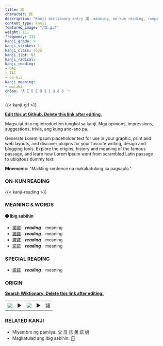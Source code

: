 ```yaml
---
title: 諾
character: 諾
description: "Kanji dictionary entry 諾: meaning, on-kun reading, compounds, origin, related kanji"
content_type: kanji
featured_image: "/諾.gif"
weight: 111
frequency: 111
kanji_grade: 9
kanji_strokes: 1
kanji_class: Jōyō
kanji_jlpt: N1
kanji_radical: 
kanji_reading: 
- DAI
- TAI
- oo-kii
kanji_meaning:
- malaki
chōon: "Ā Ī Ū Ē Ō ā ī ū ē ō ’"
---
```

[//]: # (Don't edit the line below. Kanji animated GIF code is automatically generated.)
{{< kanji-gif >}}

[//]: # (Edit below this line.)

**[Edit this at Github. Delete this link after editing.](https://github.com/tim0g/tim/tree/main/content/kanji/諾/index.md)**

Magsulat dito ng introduction tungkol sa kanji. Mga opinions, impressions, suggestions, trivia, ang kung ano-ano pa.

Generate Lorem Ipsum placeholder text for use in your graphic, print and web layouts, and discover plugins for your favorite writing, design and blogging tools. Explore the origins, history and meaning of the famous passage, and learn how Lorem Ipsum went from scrambled Latin passage to ubiqitous dummy text.
 
**Mnemonic:** "Maikling sentence na makakatulong sa pagsaulo."

### ON-KUN READING

[//]: # (Don't edit the line below. ON-KUN READING code is automatically generated.)
{{< kanji-reading >}}

### MEANING & WORDS

#### ➊ **Ibig sabihin**
  - [諾](../諾)[諾](../諾)　***reading***　meaning
  - [諾](../諾)[諾](../諾)　***reading***　meaning
  - [諾](../諾)[諾](../諾)　***reading***　meaning
  - [諾](../諾)[諾](../諾)　***reading***　meaning

### SPECIAL READING
  - [諾](../諾)[諾](../諾)　***reading***　meaning

### ORIGIN

**[Search Wiktionary. Delete this link after editing.](https://wiktionary.org/wiki/諾)**
<table class="kanji-table"><tr><td>
<img src="60px-諾-bronze.svg.png">
</td><td>▶</td><td>
<img src="60px-諾-oracle.svg.png">
</td><td>▶</td>
<td class="kanji-origin">諾</td>
</tr></table>

### RELATED KANJI
- Miyembro ng pamilya: [父](../父) [母](../母) [諾](../諾) [弟](../弟) [諾](../諾) [娘](../娘)
- Magkatulad ang ibig sabihin: [日](../日)
